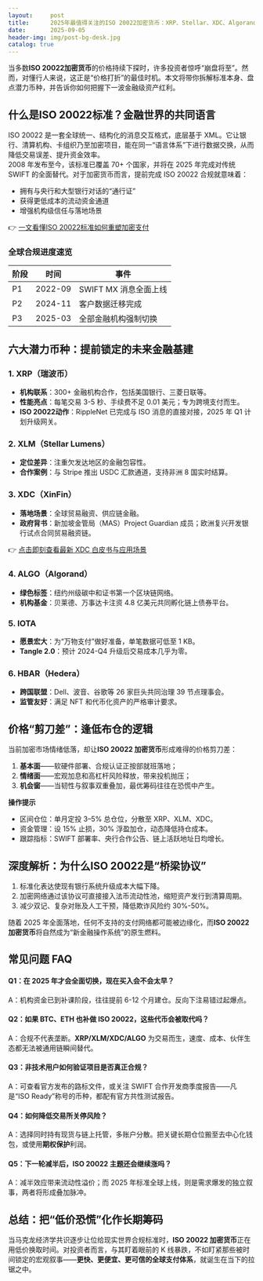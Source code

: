 ```yaml
---
layout:     post
title:      2025年最值得关注的ISO 20022加密货币：XRP、Stellar、XDC、Algorand 全面预测
date:       2025-09-05
header-img: img/post-bg-desk.jpg
catalog: true
---
```


当多数**ISO 20022加密货币**的价格持续下探时，许多投资者惊呼“崩盘将至”。然而，对懂行人来说，这正是“价格打折”的最佳时机。本文将带你拆解标准本身、盘点潜力币种，并告诉你如何把握下一波金融级资产红利。

## 什么是ISO 20022标准？金融世界的共同语言
ISO 20022 是一套全球统一、结构化的消息交互格式，底层基于 XML。它让银行、清算机构、卡组织乃至加密项目，能在同一“语言体系”下进行数据交换，从而降低交易误差、提升资金效率。  
2008 年发布至今，该标准已覆盖 70+ 个国家，并将在 2025 年完成对传统 SWIFT 的全面替代。对于加密货币而言，提前完成 ISO 20022 合规就意味着：  
- 拥有与央行和大型银行对话的“通行证”  
- 获得更低成本的流动资金通道  
- 增强机构级信任与落地场景  

👉 [一文看懂ISO 20022标准如何重塑加密支付](https://okxdog.com/)

### 全球合规进度速览
| 阶段 | 时间 | 事件 |
|---|---|---|
| P1 | 2022-09 | SWIFT MX 消息全面上线 |
| P2 | 2024-11 | 客户数据迁移完成 |
| P3 | 2025-03 | 全部金融机构强制切换 |

## 六大潜力币种：提前锁定的未来金融基建

### 1. XRP（瑞波币）
- **机构联系**：300+ 金融机构合作，包括美国银行、三菱日联等。  
- **性能亮点**：每笔交易 3-5 秒、手续费不足 0.01 美元；专为跨境支付而生。  
- **ISO 20022动作**：RippleNet 已完成与 ISO 消息的直接对接，2025 年 Q1 计划升级网关。

### 2. XLM（Stellar Lumens）
- **定位差异**：注重欠发达地区的金融包容性。  
- **合作案例**：与 Stripe 推出 USDC 汇款通道，支持非洲 8 国实时结算。  

### 3. XDC（XinFin）
- **落地场景**：全球贸易融资、供应链金融。  
- **政府背书**：新加坡金管局（MAS）Project Guardian 成员；欧洲复兴开发银行试点合同贸易融资链。

👉 [点击即刻查看最新 XDC 白皮书与应用场景](https://okxdog.com/)

### 4. ALGO（Algorand）
- **绿色标签**：纽约州级碳中和证书第一个区块链网络。  
- **机构基金**：贝莱德、万事达卡注资 4.8 亿美元共同孵化链上债券平台。

### 5. IOTA
- **愿景宏大**：为“万物支付”做好准备，单笔数据可低至 1 KB。  
- **Tangle 2.0**：预计 2024-Q4 升级后交易成本几乎为零。

### 6. HBAR（Hedera）
- **跨国联盟**：Dell、波音、谷歌等 26 家巨头共同治理 39 节点理事会。  
- **监管友好**：满足 NFT 和代币化资产的严格审计要求。

## 价格“剪刀差”：逢低布仓的逻辑
当前加密市场情绪低落，却让**ISO 20022 加密货币**形成难得的价格剪刀差：

1. **基本面**——软硬件部署、合规认证正按部就班落地；  
2. **情绪面**——宏观加息和高杠杆风险释放，带来投机抛压；  
3. **机会窗**——当韧性与叙事双重叠加，最优筹码往往在恐慌中产生。

**操作提示**  
- 区间仓位：单月定投 3–5% 总仓位，分散至 XRP、XLM、XDC。  
- 资金管理：设 15% 止损，30% 浮盈加仓，动态降低持仓成本。  
- 跟踪指标：SWIFT 部署率、央行合作公告、链上活跃地址日均增长。

## 深度解析：为什么ISO 20022是“桥梁协议”
1. 标准化表达使现有银行系统升级成本大幅下降。  
2. 加密网络通过该协议可直接接入法币流动性池，缩短资产发行到清算周期。  
3. 减少双记、复杂对账及人工干预，降低欺诈风险约 30%-50%。  

随着 2025 年全面落地，任何不支持的支付网络都可能被边缘化，而**ISO 20022 加密货币**将自然成为“新金融操作系统”的原生燃料。

## 常见问题 FAQ

#### Q1：在 2025 年才会全面切换，现在买入会不会太早？
A：机构资金已到补课阶段，往往提前 6-12 个月建仓。反向下注易错过起爆点。

#### Q2：如果 BTC、ETH 也补做 ISO 20022，这些代币会被取代吗？
A：合规不代表垄断。**XRP/XLM/XDC/ALGO** 为交易而生，速度、成本、伙伴生态都无法被通用链瞬间替代。

#### Q3：非技术用户如何验证项目是否真正合规？
A：可查看官方发布的路标文件，或关注 SWIFT 合作开发商季度报告——凡是“ISO Ready”称号的币种，都配有官方共性测试报告。

#### Q4：如何降低交易所关停风险？
A：选择同时持有现货与链上托管，多账户分散。把关键长期仓位搬至去中心化钱包，或使用**期权保护**利润。

#### Q5：下一轮减半后，ISO 20022 主题还会继续涨吗？
A：减半效应带来流动性溢价；而 2025 年标准全球上线，则是需求爆发的独立叙事，两者将形成叠加脉冲。

## 总结：把“低价恐慌”化作长期筹码
当马克龙经济学共识逐步让位给现实世界合规标准时，**ISO 20022 加密货币**正在用低价换取时间。对投资者而言，与其盯着眼前的 K 线暴跌，不如盯紧那些被时间锁定的宏观叙事——**更快、更便宜、更可信的全球支付体系**，就诞生在当下的拉锯之中。